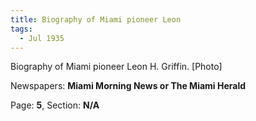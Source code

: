 ```yaml
---  
title: Biography of Miami pioneer Leon  
tags:  
  - Jul 1935  
---  
```

  
Biography of Miami pioneer Leon H. Griffin. [Photo]  
  
Newspapers: **Miami Morning News or The Miami Herald**  
  
Page: **5**, Section: **N/A** 
